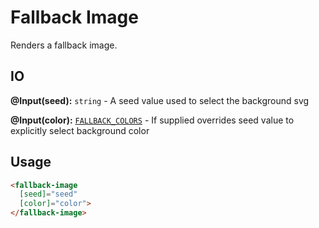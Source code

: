 <!-- THIS IS A GENERATED FILE - DO NOT EDIT -->

<a name="fallback-image"></a>
# Fallback Image

Renders a fallback image.


<a name="fallback-image-io"></a>
## IO

**@Input(seed):** `string` - A seed value used to select the background svg

**@Input(color):** [`FALLBACK_COLORS`](https://github.com/jamesbrobb/portfolio_v2/blob/main/src/app/components/media/image/fallback/fallback-image.component.ts#L8) - If supplied overrides seed value to explicitly select background color

<a name="fallback-image-usage"></a>
## Usage

```html
<fallback-image
  [seed]="seed"
  [color]="color">
</fallback-image>
```


